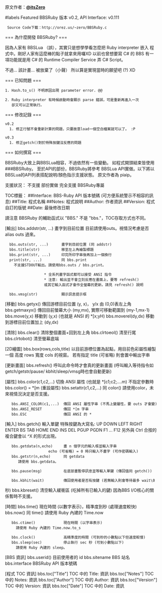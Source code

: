 原文作者：**[@itsZero](https://github.com/itszero)**

#labels Featured
   BBSRuby 版本 v0.2, API Interface: v0.111

     Source Code下載：http://orez.us/~zero/BBSRuby.c

  === 為什麼開發 BBSRuby? ===

   因為人家有 BBSLua （誤），其實只是想學學看怎麼把 Ruby interpreter 嵌入
   程式中。剛好人家有這麼棒的點子就拿來用囉XD 以前也曾想要寫 C# 的 BBS
   有一項功能就是用 C# 的 Runtime Compiler Service 弄 C# Script。

   不過... 該計畫... 被放棄了（小聲） 所以算是實現當時的願望吧 (?) XD

  === 已知問題 ===

    1. Hash.to_s() 不明原因出現 parameter error. @@

    2. Ruby interpreter 有時候啟動時會顯示 parse 錯誤，可是重新再進入一次
       卻又可以正常執行。

  === 修改記錄 ===

    v0.2
      1. 修正行號不會重新計算的問題，只要故意load一個空白檔案就可以了。 :P

    v0.3
      1. 修正getch()對於特殊按鍵沒反應的問題

  === 如何撰寫 ===

   BBSRuby大致上與BBSLua相容，不過依然有一些變動。
   如程式開頭結束皆使用###BBSRuby。 至於API的部份，BBSRuby將參考
   BBSLua API實做。以下將以BBSLua的API列表搭配說明/顏色指示支援狀態。
   原文作者為 piaip。

   支援狀況： 不支援 部份實做 完全支援 BBSRuby專屬

   TOC標籤：
      ##Interface:  BBS-Ruby API 版本號碼 (可方便系統警示不相容的訊息)
      ##Title:      程式名稱
      ##Notes:      程式說明
      ##Author:     作者資訊
      ##Version:    程式自訂的版號
      ##Date:       最後修改日期

   請注意 BBSRuby 的輔助函式以 "BBS." 不是 "bbs."，TOC存取方式也不同。

   [輸出]
      bbs.addstr(str, ...)    畫字到目前位置
        目前請使用outs。視情況考慮是否 alias outs 過來。

      bbs.outs(str, ...)      畫字到目前位置 (同 addstr)
      bbs.title(str)          移至左上角繪製標題
      bbs.print(str, ...)     印完所印字串後再加上一個換行
      print(str, ...)         同 bbs.print
        不支援STDOUT輸出。請使用bbs.outs / bbs.print。

                      * 全系列畫字函式都可以接受 ANSI 指令
                      * 注意: 輸出並不會立刻反應在畫面上，要等 refresh()
                      或其它輸入函式才會作全螢幕的更新。請見 refresh() 說明

      bbs.vmsg(str)           顯示訊息提示框

   [移動]
      bbs.getyx()             傳回游標目前位置 (y, x)， y/x 由 (0,0)表左上角
      bbs.getmaxyx()          傳回目前螢幕大小 (my,mx), 實際可移動範圍到
                              (my-1,mx-1)
      bbs.move(y,x)           移動到 (y,x) (也就是 ANSI 的 *[x;yH)
      bbs.moverel(dy,dx)      移動到游標目前位置加上 (dy,dx)

   [清除]
      bbs.clear()             清除整個畫面+回到左上角
      bbs.clrtoeol()          清至行尾
      bbs.clrtobot()          清至螢幕底端

   [2D繪圖]
      bbs.box(rows,cols,title)  以目前游標位置為起點，用目前色彩屬性繪製一個
                                 高度 rows 寬度 cols 的視窗。
                                 若有指定 title (可省略) 則會置中輸出字串

   [更新畫面]
       bbs.refresh()          呼叫此命令時才會真的更新畫面
                              (呼叫輸入等待指令如 getch/getstr/pause/
                               kbhit/sleep/vmsg時也會自動更新)

   [屬性]
       bbs.color(c1,c2,...)    切換 ANSI 屬性 (也就是 *[c1;c2;....m)
                               不指定參數時 bbs.color() = *[m (重設屬性)
       bbs.setattr(c1,c2,...)  同 color()
         請使用color，未來視情況決定是否支援。

       bbs.ANSI_COLOR(c1,...)  傳回 ANSI 屬性字串 (不馬上變屬性，要 outs 才會變)
       bbs.ANSI_RESET          傳回 *[m 字串
       bbs.ESC                 傳回 ANSI 的 *

   [輸入]
       bbs.getch()             輸入單鍵
                        特殊按鍵為大寫名: UP DOWN LEFT RIGHT
                        ENTER BS TAB   HOME END INS DEL PGUP PGDN F1 ... F12
                        另外與 Ctrl 合按的複合鍵會以 ^X 的形式出現。

       bbs.getdata(n,echo)     畫 n 個字元的輸入框並輸入字串
                        echo (可省略) = 0 時只輸入不畫字 (可作密碼輸入)
       bbs.getstr(n,echo)      同 getdata
          請使用 bbs.getdata。

       bbs.pause(msg)          在底部畫暫停訊息並等輸入單鍵 (傳回值同 getch())

       bbs.kbhit(wait)         傳回使用者是否有按鍵 (若無輸入則會等待最多 wait\0
 秒)
       bbs.kbreset()           清空輸入緩衝區 (吃掉所有已輸入的鍵)
          因為BBS I/O核心的關係暫時不支援。

   [時間]
       bbs.time()              現在時間 (以數字表示)，精準度到秒 (處理速度較快)
       bbs.now()               同 time()
         請使用 Ruby 內建的 Time.now

       bbs.ctime()             現在時間 (以字串表示)
         請使用 Ruby 內建的 Time.now.to_s

       bbs.clock()             高精準度的時間 (可到秒的小數點以下但速度較慢)
       bbs.sleep(sec)          停止執行 sec 秒 (可到小數點以下)
         請使用 Ruby 內建的 sleep。

   [BBS 資訊]
       bbs.userid()            目前使用者的 id
       bbs.sitename            BBS 站名
       bbs.interface           BBSRuby API 版本號碼

   [程式 TOC 資訊]
        bbs.toc["Title"]               TOC 中的 Title: 資訊
        bbs.toc["Notes"]               TOC 中的 Notes: 資訊
        bbs.toc["Author"]              TOC 中的 Author: 資訊
        bbs.toc["Version"]             TOC 中的 Version: 資訊
        bbs.toc["Date"]                TOC 中的 Date: 資訊